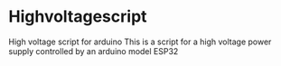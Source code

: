 # Highvoltagescript
High voltage script for arduino
This is a script for a high voltage power supply controlled by an arduino model ESP32
